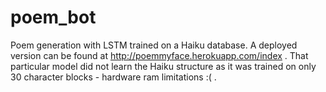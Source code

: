 # poem_bot
Poem generation with LSTM trained on a Haiku database. A deployed version can be found at http://poemmyface.herokuapp.com/index . That particular model did not learn the Haiku structure as it was trained on only 30 character blocks - hardware ram limitations :( .
